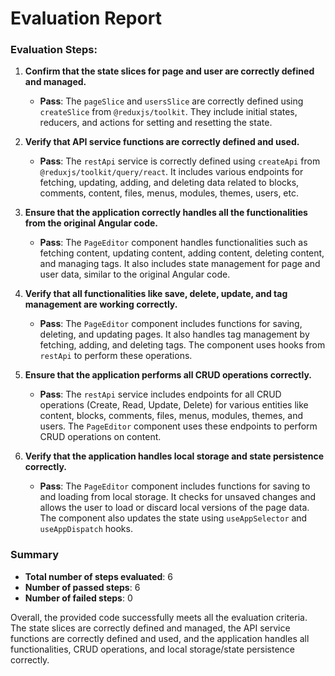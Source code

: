 # Evaluation Report

### Evaluation Steps:

1. **Confirm that the state slices for page and user are correctly defined and managed.**
    - **Pass**: The `pageSlice` and `usersSlice` are correctly defined using `createSlice` from `@reduxjs/toolkit`. They include initial states, reducers, and actions for setting and resetting the state.

2. **Verify that API service functions are correctly defined and used.**
    - **Pass**: The `restApi` service is correctly defined using `createApi` from `@reduxjs/toolkit/query/react`. It includes various endpoints for fetching, updating, adding, and deleting data related to blocks, comments, content, files, menus, modules, themes, users, etc.

3. **Ensure that the application correctly handles all the functionalities from the original Angular code.**
    - **Pass**: The `PageEditor` component handles functionalities such as fetching content, updating content, adding content, deleting content, and managing tags. It also includes state management for page and user data, similar to the original Angular code.

4. **Verify that all functionalities like save, delete, update, and tag management are working correctly.**
    - **Pass**: The `PageEditor` component includes functions for saving, deleting, and updating pages. It also handles tag management by fetching, adding, and deleting tags. The component uses hooks from `restApi` to perform these operations.

5. **Ensure that the application performs all CRUD operations correctly.**
    - **Pass**: The `restApi` service includes endpoints for all CRUD operations (Create, Read, Update, Delete) for various entities like content, blocks, comments, files, menus, modules, themes, and users. The `PageEditor` component uses these endpoints to perform CRUD operations on content.

6. **Verify that the application handles local storage and state persistence correctly.**
    - **Pass**: The `PageEditor` component includes functions for saving to and loading from local storage. It checks for unsaved changes and allows the user to load or discard local versions of the page data. The component also updates the state using `useAppSelector` and `useAppDispatch` hooks.

### Summary

- **Total number of steps evaluated**: 6
- **Number of passed steps**: 6
- **Number of failed steps**: 0

Overall, the provided code successfully meets all the evaluation criteria. The state slices are correctly defined and managed, the API service functions are correctly defined and used, and the application handles all functionalities, CRUD operations, and local storage/state persistence correctly.